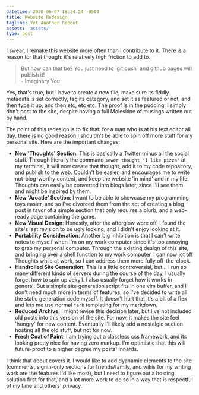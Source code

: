 ```yaml
---
datetime: 2020-06-07 18:24:54 -0500
title: Website Redesign
tagline: Yet Another Reboot
assets: 'assets/'
type: post
---
```


I swear, I remake this website more often than I contribute to it. There is a reason for that though: it's relatively high friction to add to. 

<blockquote>But how can that be? You just need to `git push` and github pages will publish it!
<footer>
- Imaginary You
</footer>
</blockquote>

Yes, that's true, but I have to create a new file, make sure its fiddly metadata is set correctly, tag its category, and set it as featured or not, and then type it up, and then etc, etc etc. The proof is in the pudding: I simply don't post to the site, despite having a full Moleskine of musings written out by hand.

The point of this redesign is to fix that: for a man who is at his text editor all day, there is no good reason I shouldn't be able to spin off more stuff for my personal site. Here are the important changes:

- __New 'Thoughts' Section__: This is basically a Twitter minus all the social stuff. Through literally the command `sewer thought "I like pizza"` at my terminal, it will now create that thought, add it to my code repository, and publish to the web. Couldn't be easier, and encourages me to write not-blog-worthy content, and keep the website 'in mind' and in my life. Thoughts can easily be converted into blogs later, since I'll see them and might be inspired by them.
- __New 'Arcade' Section__: I want to be able to showcase my programming toys easier, and so I've divorced them from the act of creating a blog post in favor of a simple section that only requires a blurb, and a web-ready page containing the game.
- __New Visual Design__: Honestly, after the afterglow wore off, I found the site's last revision to be ugly looking, and I didn't enjoy looking at it.
- __Portability Consideration__: Another big inhibition is that I can't write notes to myself when I'm on my work computer since it's too annoying to grab my personal computer. Through the existing design of this site, and bringing over a shell function to my work computer, I can now jot off Thoughts while at work, so I can address them more fully off-the-clock.
- __Handrolled Site Generation__: This is a little controversial, but... I run so many different kinds of servers during the course of the day, I usually forget how to spin up Jekyll. I also usually forget how it works in general. But a simple site generation script fits in one vim buffer, and I don't need much more in terms of features, so I've decided to write all the static generation code myself. It doesn't hurt that it's a bit of a flex and lets me use normal `*erb` templating for my markdown.
- __Reduced Archive__: I might revise this decision later, but I've not included old posts into this version of the site. For now, it makes the site feel 'hungry' for new content. Eventually I'll likely add a nostalgic section hosting all the old stuff, but not for now.
- __Fresh Coat of Paint__: I am trying out a classless css framework, and its looking pretty nice for having zero markup. I'm optimistic that this will future-proof to a higher degree my posts' innards.

I think that about covers it. I would like to add dyanamic elements to the site (comments, signin-only sections for friends/family, and wikis for my writing work are the features I'd like most), but I need to figure out a hosting solution first for that, and a lot more work to do so in a way that is respectful of my time and others' privacy.

